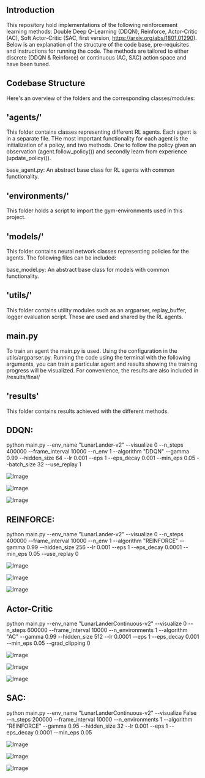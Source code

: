 Introduction
--------
This repository hold implementations of the following reinforcement learning methods: Double Deep Q-Learning (DDQN), Reinforce, Actor-Critic (AC), Soft Actor-Critic (SAC, first version, https://arxiv.org/abs/1801.01290).
Below is an explanation of the structure of the code base, pre-requisites and instructions for running the code.
The methods are tailored to either discrete (DDQN & Reinforce) or continuous (AC, SAC) action space and have been tuned.



Codebase Structure
------
Here's an overview of the folders and the corresponding classes/modules:

'agents/'
-
This folder contains classes representing different RL agents. Each agent is in a separate file. THe most important functionality for each agent is the initialization of a policy, and two methods. One to follow the policy given an observation (agent.follow_policy()) and secondly learn from experience (update_policy()).

base_agent.py: An abstract base class for RL agents with common functionality.


'environments/'
-
This folder holds a script to import the gym-environments used in this project.

'models/'
-
This folder contains neural network classes representing policies for the agents. The following files can be included:

base_model.py: An abstract base class for models with common functionality.


'utils/'
-
This folder contains utility modules such as an argparser, replay_buffer, logger evaluation script. These are used and shared by the RL agents.


main.py
-
To train an agent the main.py is used. Using the configuration in the utils/argparser.py. Running the code using the terminal with the following arguments, you can train a particular agent and results showing the training progress will be visualized.
For convenience, the results are also included in /results/final/<method>



'results'
-
This folder contains results achieved with the different methods.

DDQN:
-------------

python main.py --env_name "LunarLander-v2" --visualize 0 --n_steps 400000 --frame_interval 10000 --n_env 1 --algorithm "DDQN" --gamma 0.99 --hidden_size 64 --lr 0.001 --eps 1 --eps_decay 0.001 --min_eps 0.05 --batch_size 32 --use_replay 1


![Image](/hand_in/results/final/DDQN/avg_step_episode.png)

![Image](/hand_in/results/final/DDQN/length_episode.png)

![Image](/hand_in/results/final/DDQN/rew_episode.png)


REINFORCE:
-------------

python main.py --env_name "LunarLander-v2" --visualize 0 --n_steps 400000 --frame_interval 10000 --n_env 1 --algorithm "REINFORCE" --gamma 0.99 --hidden_size 256 --lr 0.001 --eps 1 --eps_decay 0.0001 --min_eps 0.05 --use_replay 0



![Image](/hand_in/results/final/REINFORCE/avg_step_episode.png)

![Image](/hand_in/results/final/REINFORCE/length_episode.png)

![Image](/hand_in/results/final/REINFORCE/rew_episode.png)

Actor-Critic
-------------

python main.py --env_name "LunarLanderContinuous-v2" --visualize 0 --n_steps 600000 --frame_interval 10000 --n_environments 1 --algorithm "AC" --gamma 0.99 --hidden_size 512 --lr 0.0001 --eps 1 --eps_decay 0.001 --min_eps 0.05 --grad_clipping 0


![Image](/hand_in/results/final/AC/avg_step_episode.png)

![Image](/hand_in/results/final/AC/length_episode.png)

![Image](/hand_in/results/final/AC/rew_episode.png)

SAC:
-------------

python main.py --env_name "LunarLanderContinuous-v2" --visualize False --n_steps 200000 --frame_interval 10000 --n_environments 1 --algorithm "REINFORCE" --gamma 0.95 --hidden_size 32 --lr 0.001 --eps 1 --eps_decay 0.0001 --min_eps 0.05


![Image](/hand_in/results/final/SAC/avg_step_episode.png)

![Image](/hand_in/results/final/SAC/length_episode.png)

![Image](/hand_in/results/final/SAC/rew_episode.png)